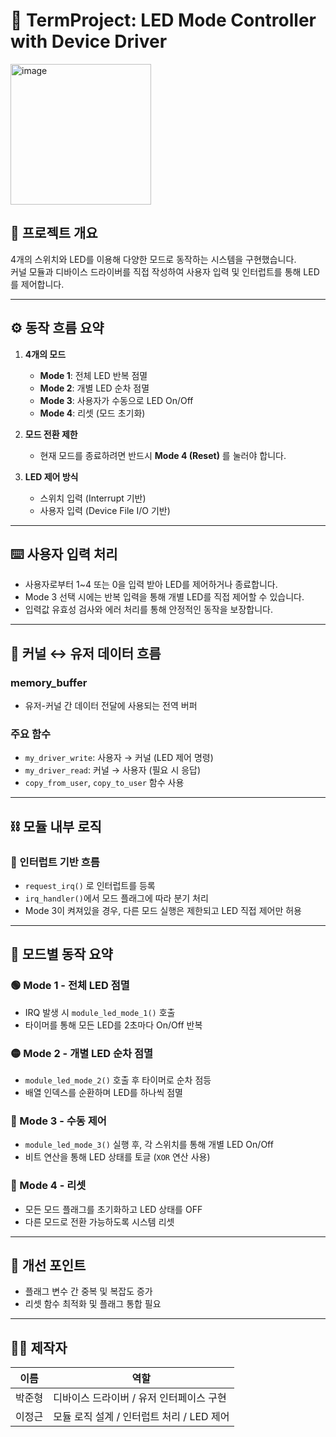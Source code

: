 # 🌟 TermProject: LED Mode Controller with Device Driver
<img width="225" height="225" alt="image" src="https://github.com/user-attachments/assets/7e49f216-eeb1-46d4-80d1-d50ba632471c" />

## 🧭 프로젝트 개요

4개의 스위치와 LED를 이용해 다양한 모드로 동작하는 시스템을 구현했습니다.  
커널 모듈과 디바이스 드라이버를 직접 작성하여 사용자 입력 및 인터럽트를 통해 LED를 제어합니다.

---

## ⚙️ 동작 흐름 요약

1. **4개의 모드**
   - **Mode 1**: 전체 LED 반복 점멸
   - **Mode 2**: 개별 LED 순차 점멸
   - **Mode 3**: 사용자가 수동으로 LED On/Off
   - **Mode 4**: 리셋 (모드 초기화)

2. **모드 전환 제한**  
   - 현재 모드를 종료하려면 반드시 **Mode 4 (Reset)** 를 눌러야 합니다.

3. **LED 제어 방식**
   - 스위치 입력 (Interrupt 기반)
   - 사용자 입력 (Device File I/O 기반)

---

## ⌨️ 사용자 입력 처리

- 사용자로부터 1~4 또는 0을 입력 받아 LED를 제어하거나 종료합니다.
- Mode 3 선택 시에는 반복 입력을 통해 개별 LED를 직접 제어할 수 있습니다.
- 입력값 유효성 검사와 에러 처리를 통해 안정적인 동작을 보장합니다.

---

## 🔌 커널 ↔ 유저 데이터 흐름

### memory_buffer
- 유저-커널 간 데이터 전달에 사용되는 전역 버퍼

### 주요 함수
- `my_driver_write`: 사용자 → 커널 (LED 제어 명령)
- `my_driver_read`: 커널 → 사용자 (필요 시 응답)
- `copy_from_user`, `copy_to_user` 함수 사용

---

## ⛓️ 모듈 내부 로직

### 📌 인터럽트 기반 흐름
- `request_irq()` 로 인터럽트를 등록
- `irq_handler()`에서 모드 플래그에 따라 분기 처리
- Mode 3이 켜져있을 경우, 다른 모드 실행은 제한되고 LED 직접 제어만 허용

---

## 🔀 모드별 동작 요약

### 🟢 Mode 1 - 전체 LED 점멸
- IRQ 발생 시 `module_led_mode_1()` 호출
- 타이머를 통해 모든 LED를 2초마다 On/Off 반복

### 🟡 Mode 2 - 개별 LED 순차 점멸
- `module_led_mode_2()` 호출 후 타이머로 순차 점등
- 배열 인덱스를 순환하며 LED를 하나씩 점멸

### 🔵 Mode 3 - 수동 제어
- `module_led_mode_3()` 실행 후, 각 스위치를 통해 개별 LED On/Off
- 비트 연산을 통해 LED 상태를 토글 (`XOR` 연산 사용)

### 🔴 Mode 4 - 리셋
- 모든 모드 플래그를 초기화하고 LED 상태를 OFF
- 다른 모드로 전환 가능하도록 시스템 리셋

---

## 🧹 개선 포인트

- 플래그 변수 간 중복 및 복잡도 증가
- 리셋 함수 최적화 및 플래그 통합 필요

---

## 👨‍🔧 제작자

| 이름     | 역할         |
|----------|--------------|
| 박준형   | 디바이스 드라이버 / 유저 인터페이스 구현 |
| 이정근   | 모듈 로직 설계 / 인터럽트 처리 / LED 제어 |

